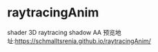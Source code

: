 # raytracingAnim
shader 3D raytracing
shadow
AA
预览地址:https://schmalltsrenia.github.io/raytracingAnim/
